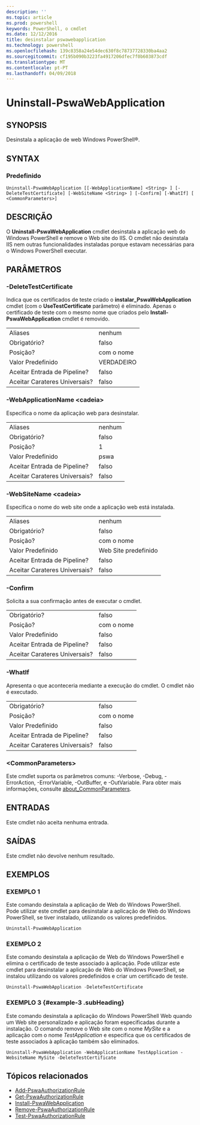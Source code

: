 ```yaml
---
description: ''
ms.topic: article
ms.prod: powershell
keywords: PowerShell, o cmdlet
ms.date: 12/12/2016
title: desinstalar pswawebapplication
ms.technology: powershell
ms.openlocfilehash: 139c8358a24e54dec630f8c78737728330ba4aa2
ms.sourcegitcommit: cf195b090b3223fa4917206dfec7f0b603873cdf
ms.translationtype: MT
ms.contentlocale: pt-PT
ms.lasthandoff: 04/09/2018
---
```

# <a name="uninstall-pswawebapplication"></a>Uninstall-PswaWebApplication

## <a name="synopsis"></a>SYNOPSIS

Desinstala a aplicação de web Windows PowerShell®.

## <a name="syntax"></a>SYNTAX

### <a name="default"></a>Predefinido
```
Uninstall-PswaWebApplication [[-WebApplicationName] <String> ] [-DeleteTestCertificate] [-WebSiteName <String> ] [-Confirm] [-WhatIf] [ <CommonParameters>]
```

## <a name="description"></a>DESCRIÇÃO

O **Uninstall-PswaWebApplication** cmdlet desinstala a aplicação web do Windows PowerShell e remove o Web site do IIS. O cmdlet não desinstala IIS nem outras funcionalidades instaladas porque estavam necessárias para o Windows PowerShell executar.

## <a name="parameters"></a>PARÂMETROS

### <a name="-deletetestcertificate"></a>-DeleteTestCertificate

Indica que os certificados de teste criado o **instalar\_PswaWebApplication** cmdlet (com o **UseTestCertificate** parâmetro) é eliminado.
Apenas o certificado de teste com o mesmo nome que criados pelo **Install-PswaWebApplication** cmdlet é removido.

|||
|-|-|
| Aliases                              | nenhum                                 |
| Obrigatório?                            | falso                                |
| Posição?                            | com o nome                                |
| Valor Predefinido                        | VERDADEIRO                                 |
| Aceitar Entrada de Pipeline?               | falso                                |
| Aceitar Carateres Universais?          | falso                                |

### <a name="-webapplicationname-ltstringgt"></a>-WebApplicationName &lt;cadeia&gt;

Especifica o nome da aplicação web para desinstalar.

|||
|-|-|
| Aliases                              | nenhum                                 |
| Obrigatório?                            | falso                                |
| Posição?                            | 1                                    |
| Valor Predefinido                        | pswa                                 |
| Aceitar Entrada de Pipeline?               | falso                                |
| Aceitar Carateres Universais?          | falso                                |

### <a name="-websitename-ltstringgt"></a>-WebSiteName &lt;cadeia&gt;

Especifica o nome do web site onde a aplicação web está instalada.

|||
|-|-|
| Aliases                              | nenhum                                 |
| Obrigatório?                            | falso                                |
| Posição?                            | com o nome                                |
| Valor Predefinido                        | Web Site predefinido                     |
| Aceitar Entrada de Pipeline?               | falso                                |
| Aceitar Carateres Universais?          | falso                                |

### <a name="-confirm"></a>-Confirm

Solicita a sua confirmação antes de executar o cmdlet.

|||
|-|-|
| Obrigatório?                            | falso                                |
| Posição?                            | com o nome                                |
| Valor Predefinido                        | falso                                |
| Aceitar Entrada de Pipeline?               | falso                                |
| Aceitar Carateres Universais?          | falso                                |

### <a name="-whatif"></a>-WhatIf

Apresenta o que aconteceria mediante a execução do cmdlet.
O cmdlet não é executado.

|||
|-|-|
| Obrigatório?                            | falso                                |
| Posição?                            | com o nome                                |
| Valor Predefinido                        | falso                                |
| Aceitar Entrada de Pipeline?               | falso                                |
| Aceitar Carateres Universais?          | falso                                |

### <a name="ltcommonparametersgt"></a>&lt;CommonParameters&gt;

Este cmdlet suporta os parâmetros comuns: -Verbose, -Debug, -ErrorAction, -ErrorVariable, -OutBuffer, e -OutVariable.
Para obter mais informações, consulte [about_CommonParameters](http://go.microsoft.com/fwlink/p/?LinkID=113216).

## <a name="inputs"></a>ENTRADAS

Este cmdlet não aceita nenhuma entrada.

## <a name="outputs"></a>SAÍDAS

Este cmdlet não devolve nenhum resultado.

## <a name="examples"></a>EXEMPLOS

### <a name="example-1"></a>EXEMPLO 1

Este comando desinstala a aplicação de Web do Windows PowerShell.
Pode utilizar este cmdlet para desinstalar a aplicação de Web do Windows PowerShell, se tiver instalado, utilizando os valores predefinidos.

```PowerShell
Uninstall-PswaWebApplication
```

### <a name="example-2"></a>EXEMPLO 2

Este comando desinstala a aplicação de Web do Windows PowerShell e elimina o certificado de teste associado à aplicação.
Pode utilizar este cmdlet para desinstalar a aplicação de Web do Windows PowerShell, se instalou utilizando os valores predefinidos e criar um certificado de teste.

```PowerShell
Uninstall-PswaWebApplication -DeleteTestCertificate
```

### <a name="example-3-example-3-subheading"></a>EXEMPLO 3 {#example-3 .subHeading}

Este comando desinstala a aplicação do Windows PowerShell Web quando um Web site personalizado e aplicação foram especificadas durante a instalação.
O comando remove o Web site com o nome *MySite* e a aplicação com o nome *TestApplication* e especifica que os certificados de teste associados à aplicação também são eliminados.

```
Uninstall-PswaWebApplication -WebApplicationName TestApplication -WebsiteName MySite -DeleteTestCertificate
```

## <a name="related-topics"></a>Tópicos relacionados

- [Add-PswaAuthorizationRule](add-pswaauthorizationrule.md)
- [Get-PswaAuthorizationRule](get-pswaauthorizationrule.md)
- [Install-PswaWebApplication](install-pswawebapplication.md)
- [Remove-PswaAuthorizationRule](remove-pswaauthorizationrule.md)
- [Test-PswaAuthorizationRule](test-pswaauthorizationrule.md)